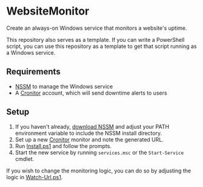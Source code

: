 WebsiteMonitor
==============

Create an always-on Windows service that monitors a website's uptime.

This repository also serves as a template. If you can write a PowerShell script, you can use this repository as a template to get that script running as a Windows service.

Requirements
------------

* [NSSM][1] to manage the Windows service
* A [Cronitor][2] account, which will send downtime alerts to users

Setup
-----

1. If you haven't already, [download NSSM][1] and adjust your PATH environment variable to include the NSSM install directory.
2. Set up a new [Cronitor][2] monitor and note the generated URL.
3. Run [Install.ps1][3] and follow the prompts.
4. Start the new service by running `services.msc` or the `Start-Service` cmdlet.

If you wish to change the monitoring logic, you can do so by adjusting the logic in [Watch-Url.ps1][4].

[1]: https://nssm.cc/download
[2]: https://cronitor.io/
[3]: ./Install.ps1
[4]: ./Watch-Url.ps1
